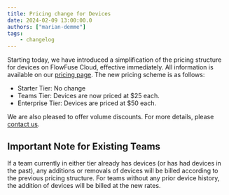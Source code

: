 ```yaml
---
title: Pricing change for Devices
date: 2024-02-09 13:00:00.0
authors: ["marian-demme"]
tags:
    - changelog
---
```


Starting today, we have introduced a simplification of the pricing structure for devices on FlowFuse Cloud, effective immediately. All information is available on our [pricing page](https://flowfuse.com/pricing/). 
The new pricing scheme is as follows:
- Starter Tier: No change
- Teams Tier: Devices are now priced at $25 each.
- Enterprise Tier: Devices are priced at $50 each.

We are also pleased to offer volume discounts. For more details, please [contact us](https://flowfuse.com/contact-us/).

## Important Note for Existing Teams

If a team currently in either tier already has devices (or has had devices in the past), any additions or removals of devices will be billed according to the previous pricing structure.
For teams without any prior device history, the addition of devices will be billed at the new rates.